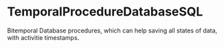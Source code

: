 # TemporalProcedureDatabaseSQL
Bitemporal Database procedures, which can help saving all states of data, with activitie timestamps.
